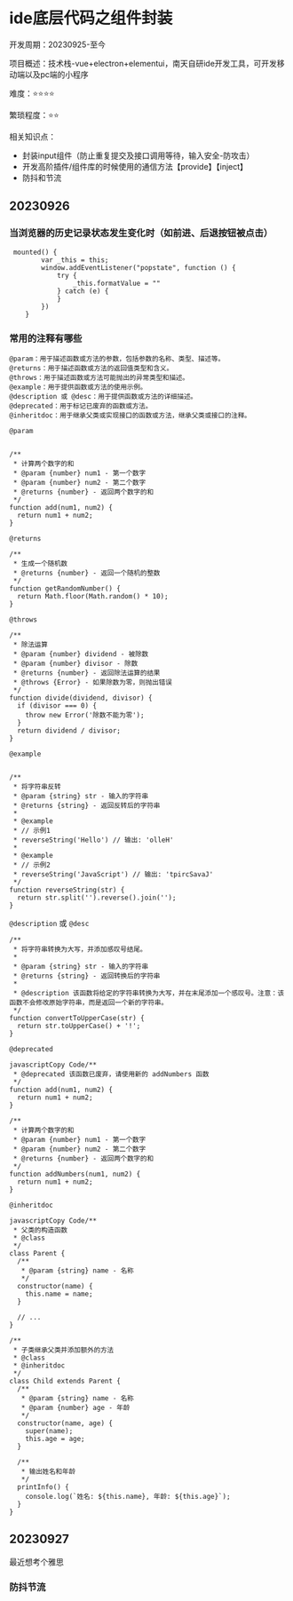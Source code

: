 # ide底层代码之组件封装

开发周期：20230925-至今

项目概述：技术栈-vue+electron+elementui，南天自研ide开发工具，可开发移动端以及pc端的小程序

难度：⭐⭐⭐⭐

繁琐程度：⭐⭐

相关知识点：

- 封装input组件（防止重复提交及接口调用等待，输入安全-防攻击）
- 开发高阶插件/组件库的时候使用的通信方法【provide】【inject】
- 防抖和节流


## 20230926
### 当浏览器的历史记录状态发生变化时（如前进、后退按钮被点击）

```vue
 mounted() {
        var _this = this;
        window.addEventListener("popstate", function () {
            try {
                _this.formatValue = ""
            } catch (e) {
            }
        })
    }
```

### 常用的注释有哪些

```vue 
@param：用于描述函数或方法的参数，包括参数的名称、类型、描述等。
@returns：用于描述函数或方法的返回值类型和含义。
@throws：用于描述函数或方法可能抛出的异常类型和描述。
@example：用于提供函数或方法的使用示例。
@description 或 @desc：用于提供函数或方法的详细描述。
@deprecated：用于标记已废弃的函数或方法。
@inheritdoc：用于继承父类或实现接口的函数或方法，继承父类或接口的注释。
```
`@param`

```

/**
 * 计算两个数字的和
 * @param {number} num1 - 第一个数字
 * @param {number} num2 - 第二个数字
 * @returns {number} - 返回两个数字的和
 */
function add(num1, num2) {
  return num1 + num2;
}
```
`@returns`

```
/**
 * 生成一个随机数
 * @returns {number} - 返回一个随机的整数
 */
function getRandomNumber() {
  return Math.floor(Math.random() * 10);
}
```
`@throws`

```
/**
 * 除法运算
 * @param {number} dividend - 被除数
 * @param {number} divisor - 除数
 * @returns {number} - 返回除法运算的结果
 * @throws {Error} - 如果除数为零，则抛出错误
 */
function divide(dividend, divisor) {
  if (divisor === 0) {
    throw new Error('除数不能为零');
  }
  return dividend / divisor;
}
```
`@example`

```

/**
 * 将字符串反转
 * @param {string} str - 输入的字符串
 * @returns {string} - 返回反转后的字符串
 *
 * @example
 * // 示例1
 * reverseString('Hello') // 输出: 'olleH'
 *
 * @example
 * // 示例2
 * reverseString('JavaScript') // 输出: 'tpircSavaJ'
 */
function reverseString(str) {
  return str.split('').reverse().join('');
}
```

 `@description` 或 `@desc`

```
/**
 * 将字符串转换为大写，并添加感叹号结尾。
 *
 * @param {string} str - 输入的字符串
 * @returns {string} - 返回转换后的字符串
 *
 * @description 该函数将给定的字符串转换为大写，并在末尾添加一个感叹号。注意：该函数不会修改原始字符串，而是返回一个新的字符串。
 */
function convertToUpperCase(str) {
  return str.toUpperCase() + '!';
}
```
 `@deprecated`

```
javascriptCopy Code/**
 * @deprecated 该函数已废弃，请使用新的 addNumbers 函数
 */
function add(num1, num2) {
  return num1 + num2;
}

/**
 * 计算两个数字的和
 * @param {number} num1 - 第一个数字
 * @param {number} num2 - 第二个数字
 * @returns {number} - 返回两个数字的和
 */
function addNumbers(num1, num2) {
  return num1 + num2;
}
```

 `@inheritdoc`

```
javascriptCopy Code/**
 * 父类的构造函数
 * @class
 */
class Parent {
  /**
   * @param {string} name - 名称
   */
  constructor(name) {
    this.name = name;
  }

  // ...
}

/**
 * 子类继承父类并添加额外的方法
 * @class
 * @inheritdoc
 */
class Child extends Parent {
  /**
   * @param {string} name - 名称
   * @param {number} age - 年龄
   */
  constructor(name, age) {
    super(name);
    this.age = age;
  }

  /**
   * 输出姓名和年龄
   */
  printInfo() {
    console.log(`姓名: ${this.name}, 年龄: ${this.age}`);
  }
}
```

## 20230927

最近想考个雅思

### 防抖节流




